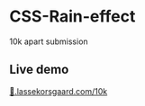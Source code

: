 # CSS-Rain-effect
10k apart submission

## Live demo
[💩.lassekorsgaard.com/10k](http://💩.lassekorsgaard.com/10k)

